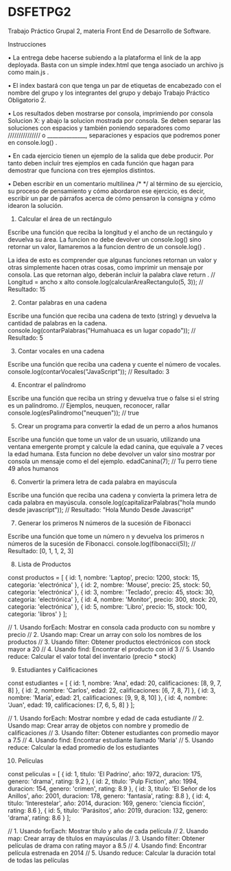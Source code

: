 # DSFETPG2
Trabajo Práctico Grupal 2, materia Front End de Desarrollo de Software.

Instrucciones

• La entrega debe hacerse subiendo a la plataforma el link de la app deployada. Basta con un simple index.html que
tenga asociado un archivo js como main.js .

• El index bastará con que tenga un par de etiquetas de encabezado con el nombre del grupo y los integrantes del
grupo y debajo Trabajo Práctico Obligatorio 2.

• Los resultados deben mostrarse por consola, imprimiendo por consola Solucion X: y abajo la solucion mostrada por
consola. Se deben separar las soluciones con espacios y también poniendo separadores como /////////////// o
______________, separaciones y espacios que podremos poner en console.log() .

• En cada ejercicio tienen un ejemplo de la salida que debe producir. Por tanto deben incluír tres ejemplos en cada
función que hagan para demostrar que funciona con tres ejemplos distintos.

• Deben escribir en un comentario multilinea /* */ al término de su ejercicio, su proceso de pensamiento y cómo
abordaron ese ejercicio, es decir, escribir un par de párrafos acerca de cómo pensaron la consigna y cómo idearon la
solución.


1. Calcular el área de un rectángulo

Escribe una función que reciba la longitud y el ancho de un rectángulo y devuelva su área.
La funcion no debe devolver un console.log() sino retornar un valor, llamaremos a la funcion dentro de un
console.log() .

La idea de esto es comprender que algunas funciones retornan un valor y otras simplemente hacen otras cosas, como
imprimir un mensaje por consola. Las que retornan algo, deberán incluir la palabra clave return .
// Longitud = ancho x alto
console.log(calcularAreaRectangulo(5, 3)); // Resultado: 15


2. Contar palabras en una cadena

Escribe una función que reciba una cadena de texto (string) y devuelva la cantidad de palabras en la cadena.
console.log(contarPalabras("Humahuaca es un lugar copado")); // Resultado: 5


3. Contar vocales en una cadena

Escribe una función que reciba una cadena y cuente el número de vocales.
console.log(contarVocales("JavaScript")); // Resultado: 3


4. Encontrar el palíndromo

Escribe una función que reciba un string y devuelva true o false si el string es un palíndromo.
// Ejemplos, neuquen, reconocer, rallar
console.log(esPalindromo("neuquen")); // true


5. Crear un programa para convertir la edad de un perro a años humanos

Escribe una función que tome un valor de un usuario, utilizando una ventana emergente prompt y calcule la edad canina,
que equivale a 7 veces la edad humana.
Esta funcion no debe devolver un valor sino mostrar por consola un mensaje como el del ejemplo.
edadCanina(7); // Tu perro tiene 49 años humanos

6. Convertir la primera letra de cada palabra en mayúscula

Escribe una función que reciba una cadena y convierta la primera letra de cada palabra en mayúscula.
console.log(capitalizarPalabras("hola mundo desde javascript")); // Resultado: "Hola Mundo Desde Javascript"

7. Generar los primeros N números de la sucesión de Fibonacci

Escribe una función que tome un número n y devuelva los primeros n números de la sucesión de Fibonacci.
console.log(fibonacci(5)); // Resultado: [0, 1, 1, 2, 3]

8. Lista de Productos

const productos = [
{ id: 1, nombre: 'Laptop', precio: 1200, stock: 15, categoria: 'electrónica' },
{ id: 2, nombre: 'Mouse', precio: 25, stock: 50, categoria: 'electrónica' },
{ id: 3, nombre: 'Teclado', precio: 45, stock: 30, categoria: 'electrónica' },
{ id: 4, nombre: 'Monitor', precio: 300, stock: 20, categoria: 'electrónica' },
{ id: 5, nombre: 'Libro', precio: 15, stock: 100, categoria: 'libros' }
];


// 1. Usando forEach: Mostrar en consola cada producto con su nombre y precio
// 2. Usando map: Crear un array con solo los nombres de los productos
// 3. Usando filter: Obtener productos electrónicos con stock mayor a 20
// 4. Usando find: Encontrar el producto con id 3
// 5. Usando reduce: Calcular el valor total del inventario (precio * stock)


9. Estudiantes y Calificaciones

const estudiantes = [
{ id: 1, nombre: 'Ana', edad: 20, calificaciones: [8, 9, 7, 8] },
{ id: 2, nombre: 'Carlos', edad: 22, calificaciones: [6, 7, 8, 7] },
{ id: 3, nombre: 'María', edad: 21, calificaciones: [9, 9, 8, 10] },
{ id: 4, nombre: 'Juan', edad: 19, calificaciones: [7, 6, 5, 8] }
];


// 1. Usando forEach: Mostrar nombre y edad de cada estudiante
// 2. Usando map: Crear array de objetos con nombre y promedio de calificaciones
// 3. Usando filter: Obtener estudiantes con promedio mayor a 7.5
// 4. Usando find: Encontrar estudiante llamado 'María'
// 5. Usando reduce: Calcular la edad promedio de los estudiantes


10. Películas

const peliculas = [
{ id: 1, titulo: 'El Padrino', año: 1972, duracion: 175, genero: 'drama', rating: 9.2 },
{ id: 2, titulo: 'Pulp Fiction', año: 1994, duracion: 154, genero: 'crimen', rating: 8.9 },
{ id: 3, titulo: 'El Señor de los Anillos', año: 2001, duracion: 178, genero: 'fantasía', rating: 8.8 },
{ id: 4, titulo: 'Interestelar', año: 2014, duracion: 169, genero: 'ciencia ficción', rating: 8.6 },
{ id: 5, titulo: 'Parásitos', año: 2019, duracion: 132, genero: 'drama', rating: 8.6 }
];


// 1. Usando forEach: Mostrar título y año de cada película
// 2. Usando map: Crear array de títulos en mayúsculas
// 3. Usando filter: Obtener películas de drama con rating mayor a 8.5
// 4. Usando find: Encontrar película estrenada en 2014
// 5. Usando reduce: Calcular la duración total de todas las películas
